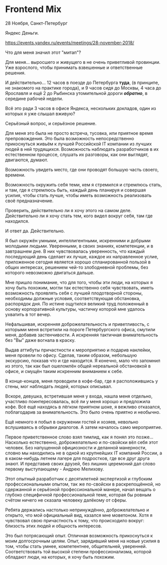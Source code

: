 # Frontend Mix

28 Ноября, Санкт-Петербург

Яндекс Деньги.

https://events.yandex.ru/events/meetings/28-november-2018/

Что для меня значил этот "митап"?

Для меня... выросшего и живущего в не очень приветливой провинции. Уже
взрослого, чтобы принимать взвешенные и ответственные решения.

И действительно... 12 часов в поезде до Петербурга **туда**, (в
принципе, не знакомого на практике города), и 9 часов сидя до Москвы, 4
часа до Ярославля и ещё 2 до Рыбинска утомительной дороги ***обратно***,
в середине рабочей недели.

Всё это ради 3 часов в офисе Яндекса, нескольких докладов, один из
которых я уже слышал вживую?

Серьёзный вопрос, и серьёзное решение.

Для меня это была не просто встреча, тусовка, или приятное время
препровождения. Это была возможность непосредственно прикоснуться живьём
к лучшей Российской IT компании из лучших людей в ней трудящихся.
Возможность наблюдать разработчиков в их естественном процессе, слушать
их разговоры, как они выглядят, двигаются, думают.

Возможность увидеть место, где они проводят большую часть своего,
времени.

Возможность окружить себя теми, кем я стремился и стремлюсь стать, и
там, где я стремлюсь быть, каждый день планируя и совершая усилия, чтобы
стать лучше, чтобы иметь возможность реализовать своё предназначение.

Проверить, действительно ли я хочу этого на самом деле. Действительно ли
я хочу стать тем, кого видел вокруг себя, там где находился.

И ответ да. Действительно.

Я был окружён умными, интеллигентными, искренними и добрыми молодыми
людьми. Уверенными, в своих знаниях, компетенции, и в завтрашнем дне.
В них чувствовалась уверенность, что каждый последующий день сделает их
лучше, каждое их направленное услие, приложенное сегодня является хорошо спланированной пользой в общих интересах, решением чей-то злободневной
проблемы, без которого невозможно двигаться дальше.

Мне пришло понимание, что для того, чтобы эти люди, на
которых я хочу быть похожим, могли так естественно себя чувствовать,
иметь возможность проявлять себя с лучшей плодотворной стороны,
необходимы должные условия, соответствующая обстановка, распорядок дня.
По истине ощутился великий труд положенный в основу корпоративной
культуры, частичку которой мне удалось ухватить в тот вечер.

Нефальшивая, искренняя доброжелательность и приветливость, с которыми
меня встретили на пороге Петербургского офиса, смутили меня, добавив
застенчивости. А искренняя тактичная внимательность без "Вы" даже
вогнала в краску.

Выдав аттибуты причастности к мероприятию и подарив наклейки, меня
провели по офису. Сделав, таким образом, небольшую экскурсию, показав
что и где находится. Я конечно, мало что запомнил из этого, так как был
ошеломлён общей нереальной обстановкой в офисе, и смущён таким искренним
вниманием к себе.

В конце-концов, меня проводили в кофе-бар, где я расположившись у стены,
мог наблюдать людей, которых описывал.

Вскоре, девушка, встретившая меня у входа, нашла меня отдельно,
участливо поинтересовалась, всё ли у меня хорошо и предложила кофе. Всё
ещё находясь в лёгком приятном шоке, я вежливо отказался, поблагодарив
за внимательность. Это было очень приятно и необычно.

Ещё немного я побыл в окружении гостей и хозяев, невольно вслушиваясь в
обрывки диалогов. А затем началось само мероприятие.

Первое приветственное слово взял тимлид, как я понял это позже...
Насколько естественно, доброжелательно и по-свойски вёл себя этот
человек. Без напущенной официозности и деланной манерности, словно мы
находились не в одной из крупнейших IT компаний России, а в каком-нибудь
летнем лагере для подростков, где все друг друга знают. И представив
своих друзей, без лишних церемоний дал слово первому выступающему -
Андрею Мелихову.

Этот опытный разработчик с десятилетней экспертизой и глубоким
профессиональными опытом, так же по-свойски в раскрепощённой, но
сдержанной и серьёзной профессиональной манере, начал вещать о глубоко
специфичной профессиональной теме, которая бы ровным счётом ничего не
сказала человеку далёкому от сферы.

Ребята держались настолько непринуждённо, доброжелательно и открыто, что
мой официальный вид, казался мне моветоном. Хотя я чувствовал свою
причастность к тому, что происходило вокруг: близость этих людей и
общность интересов.

Это был потрясающий опыт. Отличная возможность прикоснуться к моим
долгосрочным целям. Опыт, зарядивший меня на новые усилия в том, чтобы
стать умнее, компетентнее, общительней, уверенней. Соответствовать той
высокой степени профессионализма, которой обладают люди, на которых, я
хочу быть похожим.